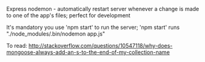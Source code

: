 Express
nodemon - automatically restart server whenever a change is made to one of the app's files; perfect for development

It's mandatory you use 'npm start' to run the server; 'npm start' runs "./node_modules/.bin/nodemon app.js"


To read:
http://stackoverflow.com/questions/10547118/why-does-mongoose-always-add-an-s-to-the-end-of-my-collection-name
